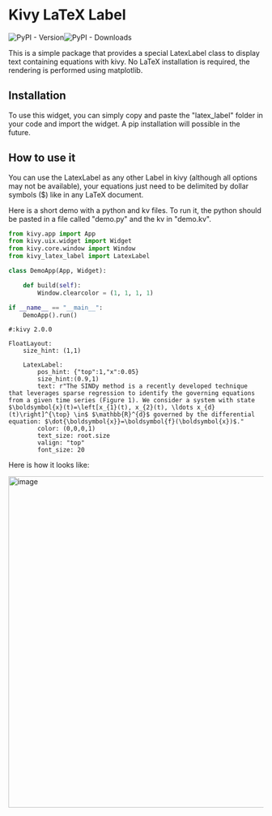 # Kivy LaTeX Label

![PyPI - Version](https://img.shields.io/pypi/v/kivy-latex-label)![PyPI - Downloads](https://img.shields.io/pypi/dm/kivy-latex-label)

This is a simple package that provides a special LatexLabel class to display text containing equations with kivy. No LaTeX installation is required, the rendering is performed using matplotlib.

## Installation

To use this widget, you can simply copy and paste the "latex_label" folder in your code and import the widget. A pip installation will possible in the future.

## How to use it

You can use the LatexLabel as any other Label in kivy (although all options may not be available), your equations just need to be delimited by dollar symbols ($) like in any LaTeX document.

Here is a short demo with a python and kv files. To run it, the python should be pasted in a file called "demo.py" and the kv in "demo.kv".

```python
from kivy.app import App
from kivy.uix.widget import Widget
from kivy.core.window import Window
from kivy_latex_label import LatexLabel

class DemoApp(App, Widget):

    def build(self):
        Window.clearcolor = (1, 1, 1, 1)

if __name__ == "__main__":
    DemoApp().run()
```

```kv
#:kivy 2.0.0

FloatLayout:
    size_hint: (1,1)

    LatexLabel:
        pos_hint: {"top":1,"x":0.05}
        size_hint:(0.9,1)
        text: r"The SINDy method is a recently developed technique that leverages sparse regression to identify the governing equations from a given time series (Figure 1). We consider a system with state $\boldsymbol{x}(t)=\left[x_{1}(t), x_{2}(t), \ldots x_{d}(t)\right]^{\top} \in$ $\mathbb{R}^{d}$ governed by the differential equation: $\dot{\boldsymbol{x}}=\boldsymbol{f}(\boldsymbol{x})$."
        color: (0,0,0,1)
        text_size: root.size
        valign: "top"
        font_size: 20
```

Here is how it looks like: 

<img width="820" height="655" alt="image" src="https://github.com/user-attachments/assets/dc86ffd9-0316-4a73-9810-69a027c00dce" />

